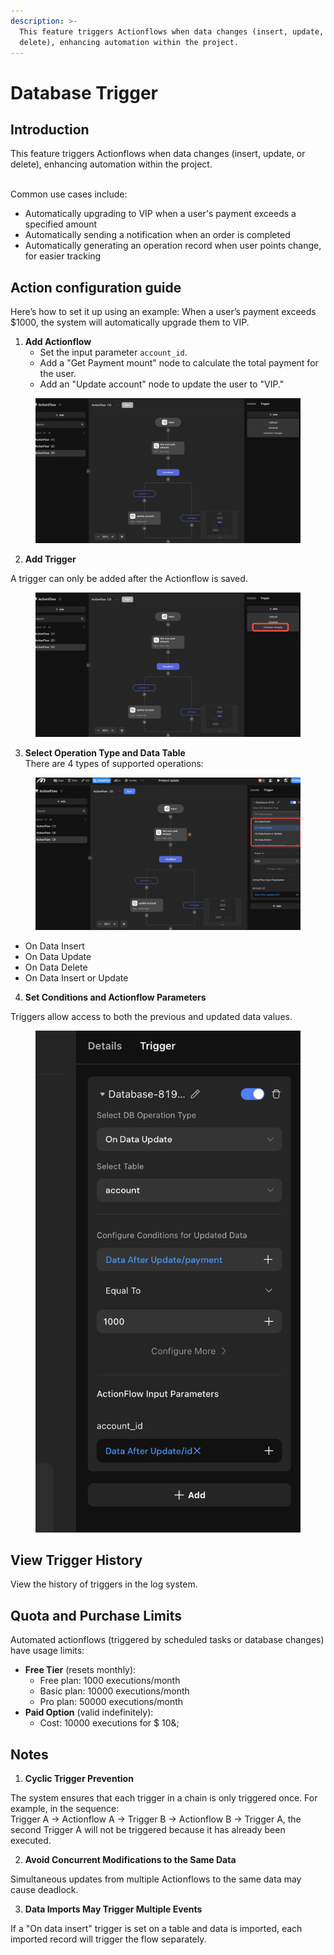 ```yaml
---
description: >-
  This feature triggers Actionflows when data changes (insert, update, or
  delete), enhancing automation within the project.
---
```


# Database Trigger

## Introduction

This feature triggers Actionflows when data changes (insert, update, or delete), enhancing automation within the project.

\
Common use cases include:

* Automatically upgrading to VIP when a user's payment exceeds a specified amount
* Automatically sending a notification when an order is completed
* Automatically generating an operation record when user points change, for easier tracking

## Action configuration guide

Here’s how to set it up using an example: When a user’s payment exceeds $1000, the system will automatically upgrade them to VIP.

1. **Add Actionflow**
   * Set the input parameter `account_id`.
   * Add a "Get Payment mount" node to calculate the total payment for the user.
   * Add an "Update account" node to update the user to "VIP."

<figure><img src="../../.gitbook/assets/截屏2024-11-06 12.30.44.png" alt=""><figcaption></figcaption></figure>

2. **Add Trigger**

A trigger can only be added after the Actionflow is saved.

<figure><img src="../../.gitbook/assets/AgdIHZO4bG.png" alt=""><figcaption></figcaption></figure>



3. **Select Operation Type and Data Table**\
   There are 4 types of supported operations:

<figure><img src="../../.gitbook/assets/20241106-135707.png" alt=""><figcaption></figcaption></figure>

* On Data Insert
* On Data Update
* On Data Delete
* On Data Insert or Update

4. **Set Conditions and Actionflow Parameters**

Triggers allow access to both the previous and updated data values.

<figure><img src="../../.gitbook/assets/截屏2024-11-06 12.33.29.png" alt=""><figcaption></figcaption></figure>

## View Trigger History

View the history of triggers in the log system.

## Quota and Purchase Limits

Automated actionflows (triggered by scheduled tasks or database changes) have usage limits:

* **Free Tier** (resets monthly):
  * Free plan: 1000 executions/month
  * Basic plan: 10000 executions/month
  * Pro plan: 50000 executions/month
* **Paid Option** (valid indefinitely):
  * Cost: 10000 executions for $ 10&;

## Notes

1. **Cyclic Trigger Prevention**

The system ensures that each trigger in a chain is only triggered once. For example, in the sequence:\
Trigger A → Actionflow A → Trigger B → Actionflow B → Trigger A, the second Trigger A will not be triggered because it has already been executed.

2. **Avoid Concurrent Modifications to the Same Data**

Simultaneous updates from multiple Actionflows to the same data may cause deadlock.

3. **Data Imports May Trigger Multiple Events**

If a "On data insert" trigger is set on a table and data is imported, each imported record will trigger the flow separately.
